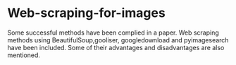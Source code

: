 # Web-scraping-for-images
Some successful methods have been complied in a paper. 
Web scraping methods using BeautifulSoup,gooliser, googledownload and pyimagesearch have been included.
Some of their advantages and disadvantages are also mentioned.
